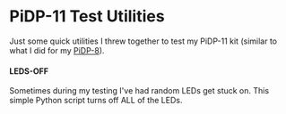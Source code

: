 # PiDP-11 Test Utilities

Just some quick utilities I threw together to test my PiDP-11 kit (similar to what I did for my [PiDP-8](https://github.com/jradwan/pidp8-testing)).

#### LEDS-OFF ####

Sometimes during my testing I've had random LEDs get stuck on. This simple Python script turns off ALL of the LEDs.

